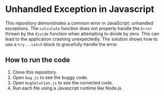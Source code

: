 # Unhandled Exception in Javascript

This repository demonstrates a common error in JavaScript: unhandled exceptions. The `calculate` function does not properly handle the `Error` thrown by the `divide` function when attempting to divide by zero.  This can lead to the application crashing unexpectedly.  The solution shows how to use a `try...catch` block to gracefully handle the error.

## How to run the code

1. Clone this repository.
2. Open `bug.js` to see the buggy code. 
3. Open `bugSolution.js` to see the corrected code. 
4. Run each file using a Javascript runtime like Node.js. 